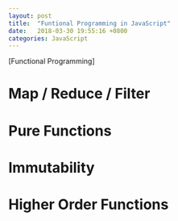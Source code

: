 ```yaml
---
layout: post
title:  "Funtional Programming in JavaScript"
date:   2018-03-30 19:55:16 +0800
categories: JavaScript
---
```





[Functional Programming]

# Map / Reduce / Filter

# Pure Functions


# Immutability


# Higher Order Functions
